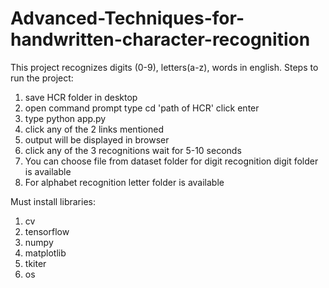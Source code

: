 # Advanced-Techniques-for-handwritten-character-recognition
This project recognizes digits (0-9), letters(a-z), words in english.
Steps to run the project:
1. save HCR folder in desktop
2. open command prompt type cd 'path of HCR' click enter
3. type python app.py
4. click any of the 2 links mentioned
5. output will be displayed in browser
6. click any of the 3 recognitions wait for 5-10 seconds
7. You can choose file from dataset folder for digit recognition digit folder is available
8. For alphabet recognition letter folder is available

Must install libraries:
1. cv
2. tensorflow
3. numpy
4. matplotlib
5. tkiter
6. os
